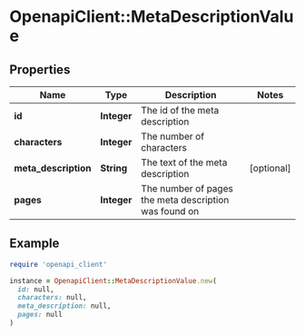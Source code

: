 # OpenapiClient::MetaDescriptionValue

## Properties

| Name | Type | Description | Notes |
| ---- | ---- | ----------- | ----- |
| **id** | **Integer** | The id of the meta description |  |
| **characters** | **Integer** | The number of characters |  |
| **meta_description** | **String** | The text of the meta description | [optional] |
| **pages** | **Integer** | The number of pages the meta description was found on |  |

## Example

```ruby
require 'openapi_client'

instance = OpenapiClient::MetaDescriptionValue.new(
  id: null,
  characters: null,
  meta_description: null,
  pages: null
)
```


